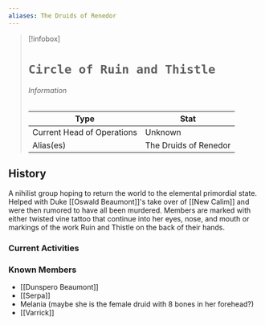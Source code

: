 ```yaml
---
aliases: The Druids of Renedor
---
```




> [!infobox]
> # `Circle of Ruin and Thistle` 
> ######  Information
> Type |  Stat |
> ---|---|
> Current Head of Operations | Unknown |
> Alias(es) | The Druids of Renedor |
 
## History
A nihilist group hoping to return the world to the elemental primordial state. Helped with Duke [[Oswald Beaumont]]'s take over of [[New Calim]] and were then rumored to have all been murdered. Members are marked with either twisted vine tattoo that continue into her eyes, nose, and mouth or markings of the work Ruin and Thistle on the back of their hands.

### Current Activities

### Known Members
- [[Dunspero Beaumont]] 
- [[Serpa]] 
- Melania (maybe she is the female druid with 8 bones in her forehead?)
- [[Varrick]] 
